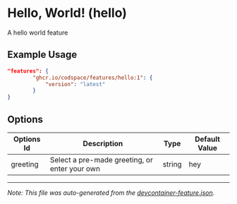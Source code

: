 
# Hello, World! (hello)

A hello world feature

## Example Usage

```json
"features": {
        "ghcr.io/codspace/features/hello:1": {
            "version": "latest"
        }
}
```

## Options

| Options Id | Description | Type | Default Value |
|-----|-----|-----|-----|
| greeting | Select a pre-made greeting, or enter your own | string | hey |

---

_Note: This file was auto-generated from the [devcontainer-feature.json](https://github.com/codspace/features/blob/main/src/hello/devcontainer-feature.json)._
